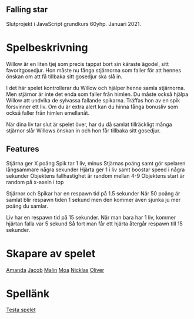 
## Falling star
Slutprojekt i JavaScript grundkurs 60yhp. Januari 2021. 

# Spelbeskrivning
Willow är en liten tjej som precis tappat bort sin käraste ägodel, sitt favoritgosedjur. Hon måste nu fånga stjärnorna som faller för att hennes önskan om att få tillbaka sitt gosedjur ska slå in. ​ ​

I det här spelet kontrollerar du Willow och hjälper henne samla stjärnorna. Men stjärnor är inte det enda som faller från himlen. Du måste också hjälpa Willow att undvika de sylvassa fallande spikarna. Träffas hon av en spik försvinner ett liv. Om du är extra alert kan du hinna fånga bonusliv som också faller från himlen emellanåt. ​​

När dina liv tar slut är spelet över, har du då samlat tillräckligt många stjärnor slår Willows önskan in och hon får tillbaka sitt gosedjur. 

## Features
Stjärna ger X poäng
Spik tar 1 liv, minus Stjärnas poäng samt gör spelaren långsammare några sekunder
Hjärta ger 1 i liv samt boostar speed i några sekunder
Objektens fallhastighet är random mellan 4-9
Objektens start är random på x-axeln i top

Stjärnor och Spikar har en respawn tid på 1.5 sekunder
När 50 poäng är samlat blir respawn tiden 1 sekund men den kommer även sjunka ju mer poäng du samlar.

Liv har en respawn tid på 15 sekunder.
När man bara har 1 liv, kommer hjärtan falla var 5 sekund
Så fort man får ett hjärta återgår respawn till 15 sekunder.
# Skapare av spelet
[Amanda](https://github.com/amandasamuelsson) 
[Jacob](https://github.com/jv98)
[Malin](https://github.com/msmalinosterberg)
[Moa](https://github.com/stonetwix)
[Nicklas](https://github.com/Nicklas-Holmqvist)
[Oliver](https://github.com/olivernygren)

# Spellänk
[Testa spelet](https://fallingstars.netlify.app/)
